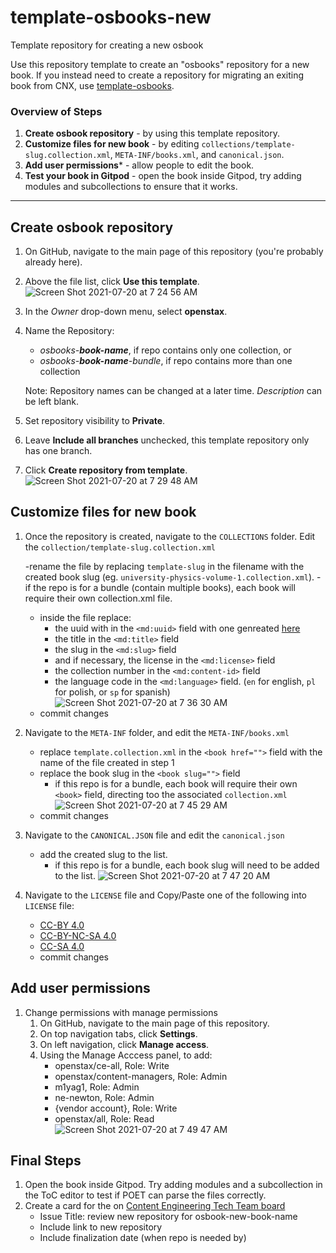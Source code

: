 # template-osbooks-new
Template repository for creating a new osbook

Use this repository template to create an "osbooks" repository for a new book. If you instead need to create a repository for migrating an exiting book from CNX, use [template-osbooks](https://github.com/openstax/template-osbooks).

### Overview of Steps

1. **Create osbook repository** - by using this template repository.
2. **Customize files for new book** - by editing `collections/template-slug.collection.xml`, `META-INF/books.xml`, and `canonical.json`.
3. **Add user permissions*** - allow people to edit the book.
4. **Test your book in Gitpod** - open the book inside Gitpod, try adding modules and subcollections to ensure that it works.

---

## Create osbook repository

1. On GitHub, navigate to the main page of this repository (you're probably already here).
2. Above the file list, click **Use this template**.![Screen Shot 2021-07-20 at 7 24 56 AM](https://user-images.githubusercontent.com/30244554/126341590-baae4973-d518-4106-b41c-5c94b5018eb4.png)

3. In the _Owner_ drop-down menu, select **openstax**.
4. Name the Repository:

   - _osbooks-**book-name**_, if repo contains only one collection, or
   - _osbooks-**book-name**-bundle_, if repo contains more than one collection

   Note: Repository names can be changed at a later time. _Description_ can be left blank.

5. Set repository visibility to **Private**.

6. Leave **Include all branches** unchecked, this template repository only has one branch.

7. Click **Create repository from template**.![Screen Shot 2021-07-20 at 7 29 48 AM](https://user-images.githubusercontent.com/30244554/126342661-14938829-bd1a-4bf6-b6d2-48f2dedf4d47.png)


## Customize files for new book

1. Once the repository is created, navigate to the `COLLECTIONS` folder. Edit the `collection/template-slug.collection.xml`
    
    -rename the file by replacing `template-slug` in the filename with the created book slug (eg. `university-physics-volume-1.collection.xml`).
        - if the repo is for a bundle (contain multiple books), each book will require their own collection.xml file.
    - inside the file replace:
        - the uuid with in the `<md:uuid>` field with one genreated [here](https://www.uuidtools.com/v4)
        - the title in the `<md:title>` field
        - the slug in the `<md:slug>` field
        - and if necessary, the license in the `<md:license>` field
        - the collection number in the `<md:content-id>` field
        - the language code in the `<md:language>` field. (`en` for english, `pl` for polish, or `sp` for spanish)
    ![Screen Shot 2021-07-20 at 7 36 30 AM](https://user-images.githubusercontent.com/30244554/126344043-27c4b5aa-c2e9-421b-a3e6-60ca95cd39ef.png)
    - commit changes

2. Navigate to the `META-INF` folder, and edit the `META-INF/books.xml`
    - replace `template.collection.xml` in the `<book href="">` field with the name of the file created in step 1
    - replace the book slug in the `<book slug="">` field
        - if this repo is for a bundle, each book will require their own `<book>` field, directing too the associated `collection.xml`
    ![Screen Shot 2021-07-20 at 7 45 29 AM](https://user-images.githubusercontent.com/30244554/126344715-395b1ab9-9e23-400a-92f1-f903b7d605e3.png)
    - commit changes

3. Navigate to the `CANONICAL.JSON` file and edit the `canonical.json`
    - add the created slug to the list.
        - if this repo is for a bundle, each book slug will need to be added to the list.
    ![Screen Shot 2021-07-20 at 7 47 20 AM](https://user-images.githubusercontent.com/30244554/126344968-91721928-202c-459c-ab6f-48ae32ec1cb4.png)

4. Navigate to the `LICENSE` file and Copy/Paste one of the following into `LICENSE` file:

   - [CC-BY 4.0](https://github.com/openstax/content-synchronizer/blob/main/licenses/by-4.0)
   - [CC-BY-NC-SA 4.0](https://github.com/openstax/content-synchronizer/blob/main/licenses/by-nc-sa-4.0)
   - [CC-SA 4.0](https://github.com/openstax/content-synchronizer/blob/main/licenses/by-sa-4.0)
   - commit changes

## Add user permissions

1. Change permissions with manage permissions
   1. On GitHub, navigate to the main page of this repository.
   2. On top navigation tabs, click **Settings**.
   3. On left navigation, click **Manage access**.
   4. Using the Manage Acccess panel, to add:
      - openstax/ce-all, Role: Write
      - openstax/content-managers, Role: Admin
      - m1yag1, Role: Admin
      - ne-newton, Role: Admin
      - {vendor account}, Role: Write
      - openstax/all, Role: Read
![Screen Shot 2021-07-20 at 7 49 47 AM](https://user-images.githubusercontent.com/30244554/126347844-c9ce2a0a-0b8d-42b1-bff4-943605d2af3e.png)

## Final Steps

1. Open the book inside Gitpod. Try adding modules and a subcollection in the ToC editor to test if POET can parse the files correctly.
2. Create a card for the on [Content Engineering Tech Team board](https://github.com/openstax/cnx/issues/new?assignees=&labels=&template=task.md)
   - Issue Title: review new repository for osbook-new-book-name
   - Include link to new repository
   - Include finalization date (when repo is needed by)
